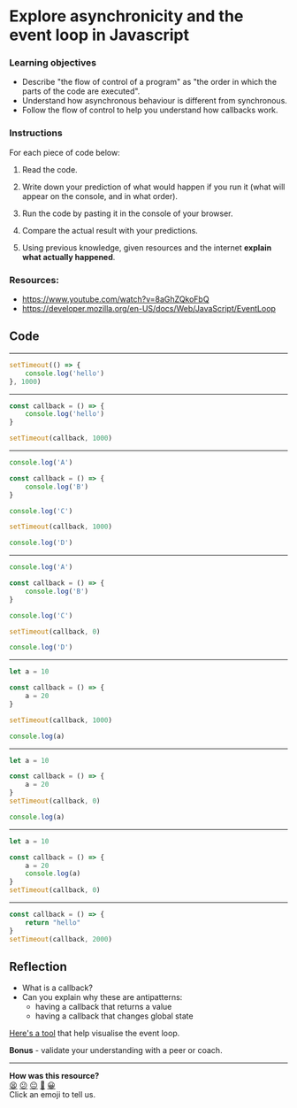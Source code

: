 # Explore asynchronicity and the event loop in Javascript

### Learning objectives

 * Describe "the flow of control of a program" as "the order in which the parts of the code are executed".
 * Understand how asynchronous behaviour is different from synchronous.
 * Follow the flow of control to help you understand how callbacks work.

### Instructions

For each piece of code below:

1. Read the code.

2. Write down your prediction of what would happen if you run it (what will appear on the console, and in what order).

3. Run the code by pasting it in the console of your browser.

4. Compare the actual result with your predictions.

5. Using previous knowledge, given resources and the internet **explain what actually happened**.

### Resources:

* https://www.youtube.com/watch?v=8aGhZQkoFbQ
* https://developer.mozilla.org/en-US/docs/Web/JavaScript/EventLoop

## Code

---

```js
setTimeout(() => {
	console.log('hello')
}, 1000)
```
---

```js
const callback = () => {
	console.log('hello')
}

setTimeout(callback, 1000)
```

---

```js
console.log('A')

const callback = () => {
	console.log('B')
}

console.log('C')

setTimeout(callback, 1000)

console.log('D')
```

---

```js
console.log('A')

const callback = () => {
	console.log('B')
}

console.log('C')

setTimeout(callback, 0)

console.log('D')
```

---

```js
let a = 10

const callback = () => {
	a = 20
}

setTimeout(callback, 1000)

console.log(a)
```

---

```js
let a = 10

const callback = () => {
	a = 20
}
setTimeout(callback, 0)

console.log(a)
```

---

```js
let a = 10

const callback = () => {
	a = 20
	console.log(a)
}
setTimeout(callback, 0)
```

---

```js
const callback = () => {
	return "hello"
}
setTimeout(callback, 2000)
```

## Reflection

* What is a callback?
* Can you explain why these are antipatterns:
  * having a callback that returns a value
  * having a callback that changes global state

[Here's a tool](http://latentflip.com/loupe) that help visualise the event loop.

**Bonus** - validate your understanding with a peer or coach.

<!-- BEGIN GENERATED SECTION DO NOT EDIT -->

---

**How was this resource?**  
[😫](https://airtable.com/shrUJ3t7KLMqVRFKR?prefill_Repository=skills-workshops&prefill_File=javascript_fundamentals/async_JS.md&prefill_Sentiment=😫) [😕](https://airtable.com/shrUJ3t7KLMqVRFKR?prefill_Repository=skills-workshops&prefill_File=javascript_fundamentals/async_JS.md&prefill_Sentiment=😕) [😐](https://airtable.com/shrUJ3t7KLMqVRFKR?prefill_Repository=skills-workshops&prefill_File=javascript_fundamentals/async_JS.md&prefill_Sentiment=😐) [🙂](https://airtable.com/shrUJ3t7KLMqVRFKR?prefill_Repository=skills-workshops&prefill_File=javascript_fundamentals/async_JS.md&prefill_Sentiment=🙂) [😀](https://airtable.com/shrUJ3t7KLMqVRFKR?prefill_Repository=skills-workshops&prefill_File=javascript_fundamentals/async_JS.md&prefill_Sentiment=😀)  
Click an emoji to tell us.

<!-- END GENERATED SECTION DO NOT EDIT -->
